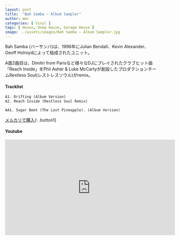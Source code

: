 ```yaml
---
layout: post
title:  "Bah Samba – Album Sampler"
author: mmr
categories: [ Vinyl ]
tags: [ House, Deep House, Garage House ]
image: ../assets/images/Bah Samba – Album Sampler.jpg
---
```


Bah Samba (バーサンバ)は、1996年にJulian Bendall、Kevin Alexander、Geoff Holroydによって結成されたユニット。

A面2曲目は、Dimitri from Parisなど様々なDJにプレイされたクラブヒット曲「Reach Inside」をPhil Asher & Luke McCartyが創設したプロダクションチームRestless Soul(レストレスソウル)がremix。

#### Tracklist
```md
A1. Drifting (Album Version)
A2. Reach Inside (Restless Soul Remix)

AA1. Sugar Beet (The Last Pineapple). (Album Version)
```

[メルカリで購入](https://jp.mercari.com/item/m63425093590?afid=6142608987){: .button1}

#### Youtube 
<iframe width="560" height="315" src="https://www.youtube.com/embed/Aqxw2YFtiOI?si=aiZoc398GglbwCLp" title="YouTube video player" frameborder="0" allow="accelerometer; autoplay; clipboard-write; encrypted-media; gyroscope; picture-in-picture; web-share" referrerpolicy="strict-origin-when-cross-origin" allowfullscreen></iframe>